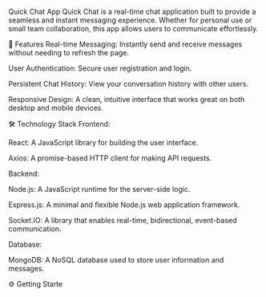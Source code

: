 Quick Chat App
Quick Chat is a real-time chat application built to provide a seamless and instant messaging experience. Whether for personal use or small team collaboration, this app allows users to communicate effortlessly.

🚀 Features
Real-time Messaging: Instantly send and receive messages without needing to refresh the page.

User Authentication: Secure user registration and login.

Persistent Chat History: View your conversation history with other users.

Responsive Design: A clean, intuitive interface that works great on both desktop and mobile devices.

🛠️ Technology Stack
Frontend:

React: A JavaScript library for building the user interface.

Axios: A promise-based HTTP client for making API requests.

Backend:

Node.js: A JavaScript runtime for the server-side logic.

Express.js: A minimal and flexible Node.js web application framework.

Socket.IO: A library that enables real-time, bidirectional, event-based communication.

Database:

MongoDB: A NoSQL database used to store user information and messages.

⚙️ Getting Starte
